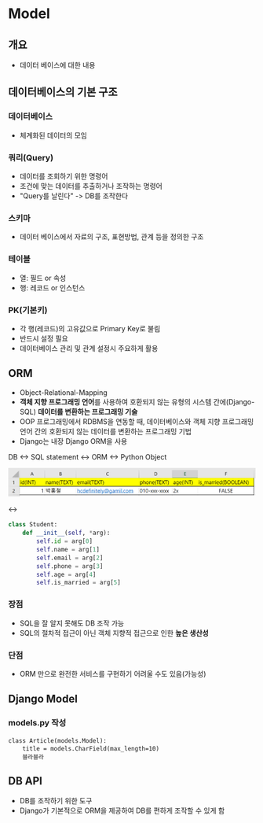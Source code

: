 # Model

## 개요

- 데이터 베이스에 대한 내용

## 데이터베이스의 기본 구조

### 데이터베이스

- 체계화된 데이터의 모임

### 쿼리(Query)

- 데이터를 조회하기 위한 명령어
- 조건에 맞는 데이터를 추출하거나 조작하는 명령어
- "Query를 날린다" -> DB를 조작한다

### 스키마

- 데이터 베이스에서 자료의 구조, 표현방법, 관계 등을 정의한 구조

### 테이블

- 열: 필드 or 속성
- 행: 레코드 or 인스턴스

### PK(기본키)

- 각 행(레코드)의 고유값으로 Primary Key로 불림
- 반드시 설정 필요
- 데이터베이스 관리 및 관계 설정시 주요하게 활용



## ORM

- Object-Relational-Mapping
- **객체 지향 프로그래밍 언어**를 사용하여 호환되지 않는 유형의 시스템 간에(Django-SQL) **데이터를 변환하는 프로그래밍 기술**
- OOP 프로그래밍에서 RDBMS을 연동할 때, 데이터베이스와 객체 지향 프로그래밍 언어 간의 호환되지 않는 데이터를 변환하는 프로그래밍 기법
- Django는 내장 Django ORM을 사용



DB <-> SQL statement <-> ORM <-> Python Object



![image-20220308093533707](04_Model.assets/image-20220308093533707.png)

<->

```python
class Student:
    def __init__(self, *arg):
        self.id = arg[0]
        self.name = arg[1]
        self.email = arg[2]
        self.phone = arg[3]
        self.age = arg[4]
        self.is_married = arg[5]
```



### 장점

- SQL을 잘 알지 못해도 DB 조작 가능
- SQL의 절차적 접근이 아닌 객체 지향적 접근으로 인한 **높은 생산성**



### 단점

- ORM 만으로 완전한 서비스를 구현하기 어려울 수도 있음(가능성)



## Django Model

### models.py 작성

```django
class Article(models.Model):
	title = models.CharField(max_length=10)
	블라블라
```





## DB API

- DB를 조작하기 위한 도구
- Django가 기본적으로 ORM을 제공하여 DB를 편하게 조작할 수 있게 함
